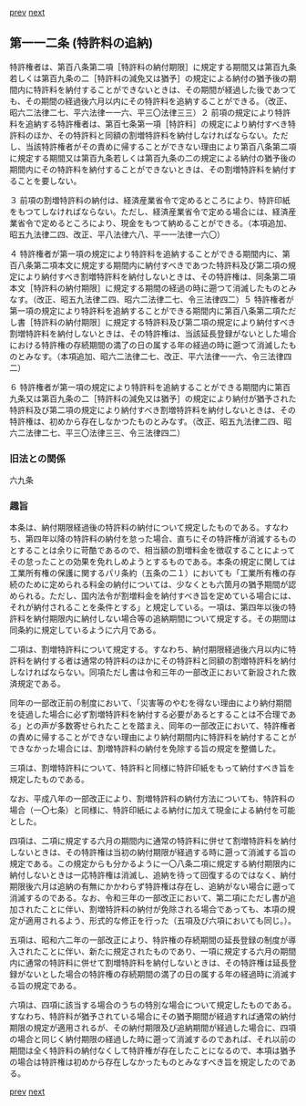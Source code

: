 [prev](/specific/markdowns/特許法/161_Mp-Ch_4-Se_3-At_111.md)
[next](/specific/markdowns/特許法/163_Mp-Ch_4-Se_3-At_112_2.md)
## 第一一二条 (特許料の追納)
特許権者は、第百八条第二項［特許料の納付期限］に規定する期間又は第百九条若しくは第百九条の二［特許料の減免又は猶予］の規定による納付の猶予後の期間内に特許料を納付することができないときは、その期間が経過した後であつても、その期間の経過後六月以内にその特許料を追納することができる。（改正、昭六二法律二七、平六法律一一六、平三〇法律三三）２ 前項の規定により特許料を追納する特許権者は、第百七条第一項［特許料］の規定により納付すべき特許料のほか、その特許料と同額の割増特許料を納付しなければならない。ただし、当該特許権者がその責めに帰することができない理由により第百八条第二項に規定する期間又は第百九条若しくは第百九条の二の規定による納付の猶予後の期間内にその特許料を納付することができないときは、その割増特許料を納付することを要しない。

３ 前項の割増特許料の納付は、経済産業省令で定めるところにより、特許印紙をもつてしなければならない。ただし、経済産業省令で定める場合には、経済産業省令で定めるところにより、現金をもつて納めることができる。（本項追加、昭五九法律二四、改正、平八法律六八、平一一法律一六〇）

４ 特許権者が第一項の規定により特許料を追納することができる期間内に、第百八条第二項本文に規定する期間内に納付すべきであつた特許料及び第二項の規定により納付すべき割増特許料を納付しないときは、その特許権は、同条第二項本文［特許料の納付期限］に規定する期間の経過の時に遡つて消滅したものとみなす。（改正、昭五九法律二四、昭六二法律二七、令三法律四二）５ 特許権者が第一項の規定により特許料を追納することができる期間内に第百八条第二項ただし書［特許料の納付期限］に規定する特許料及び第二項の規定により納付すべき割増特許料を納付しないときは、その特許権は、当該延長登録がないとした場合における特許権の存続期間の満了の日の属する年の経過の時に遡つて消滅したものとみなす。（本項追加、昭六二法律二七、改正、平六法律一一六、令三法律四二）

６ 特許権者が第一項の規定により特許料を追納することができる期間内に第百九条又は第百九条の二［特許料の減免又は猶予］の規定により納付が猶予された特許料及び第二項の規定により納付すべき割増特許料を納付しないときは、その特許権は、初めから存在しなかつたものとみなす。（改正、昭五九法律二四、昭六二法律二七、平三〇法律三三、令三法律四二）


### 旧法との関係
六九条

### 趣旨
本条は、納付期限経過後の特許料の納付について規定したものである。すなわち、第四年以降の特許料の納付を怠った場合、直ちにその特許権が消滅するものとすることは余りに苛酷であるので、相当額の割増料金を徴収することによってその怠ったことの効果を免れしめようとするものである。本条の規定に関しては工業所有権の保護に関するパリ条約（五条の二１）においても「工業所有権の存続のために定められる料金の納付については、少なくとも六箇月の猶予期間が認められる。ただし、国内法令が割増料金を納付すべき旨を定めている場合には、それが納付されることを条件とする」と規定している。一項は、第四年以後の特許料を納付期限内に納付しない場合等の追納期間について規定する。その期間は同条約に規定しているように六月である。

二項は、割増特許料について規定する。すなわち、納付期限経過後六月以内に特許料を納付する者は通常の特許料のほかにその特許料と同額の割増特許料を納付しなければならない。同項ただし書は令和三年の一部改正において新設された救済規定である。

同年の一部改正前の制度において、「災害等のやむを得ない理由により納付期間を徒過した場合に必ず割増特許料を納付する必要があるとすることは不合理である」との声が多数寄せられたことを踏まえ、同年の一部改正において、特許権者の責めに帰することができない理由により納付期間内に特許料を納付することができなかった場合には、割増特許料の納付を免除する旨の規定を整備した。

三項は、割増特許料について、特許料と同様に特許印紙をもって納付すべき旨を規定したものである。

なお、平成八年の一部改正により、割増特許料の納付方法についても、特許料の場合（一〇七条）と同様に、特許印紙による納付に加えて現金による納付を可能とした。

四項は、二項に規定する六月の期間内に通常の特許料に併せて割増特許料を納付しないときは、その特許権は当初の納付期限が経過する時に遡って消滅する旨の規定である。この規定からも分かるように一〇八条二項に規定する納付期限内に納付しないときは一応特許権は消滅し、追納を待って回復するのではなく、納付期限後六月は追納の有無にかかわらず特許権は存在し、追納がない場合に遡って消滅するのである。なお、令和三年の一部改正において、第二項にただし書が追加されたことに伴い、割増特許料の納付が免除される場合であっても、本項の規定が適用されるよう、形式的な修正を行った（五項及び六項においても同じ。）。

五項は、昭和六二年の一部改正により、特許権の存続期間の延長登録の制度が導入されたことに伴い、新たに規定されたものであり、一項に規定する六月の期間内に通常の特許料に併せて割増特許料を納付しないときは、その特許権は延長登録がないとした場合の特許権の存続期間の満了の日の属する年の経過時に消滅する旨の規定である。

六項は、四項に該当する場合のうちの特別な場合について規定したものである。すなわち、特許料が猶予されている場合にその猶予期間が経過すれば通常の納付期限の規定が適用されるが、その納付期限及び追納期間が経過した場合に、四項の場合と同じく納付期限の経過した時に遡って消滅するのであれば、それ以前の期間は全く特許料の納付なくして特許権が存在したことになるので、本項は猶予の場合は特許権は初めから存在しなかったものとみなすべき旨を規定したのである。


[prev](/specific/markdowns/特許法/161_Mp-Ch_4-Se_3-At_111.md)
[next](/specific/markdowns/特許法/163_Mp-Ch_4-Se_3-At_112_2.md)